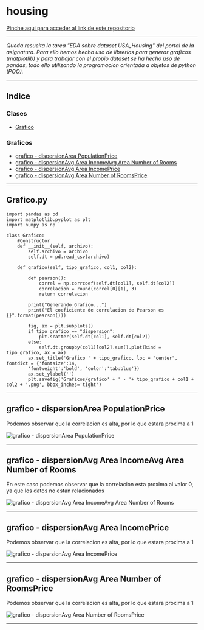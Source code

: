 # housing

[Pinche aqui para acceder al link de este repositorio](https://github.com/rnoguer22/housing.git)

---

*Queda resuelta la tarea "EDA sobre dataset USA_Housing" del portal de la asignatura. Para ello hemos hecho uso de librerias para generar graficos (matplotlib) y para trabajar con el propio dataset se ha hecho uso de pandas, todo ello utilizando la programacion orientada a objetos de python (POO).*

---

## Indice
### Clases
* [Grafico](#1)
### Graficos
* [grafico - dispersionArea PopulationPrice](#2)
* [grafico - dispersionAvg  Area IncomeAvg  Area Number of Rooms](#3)
* [grafico - dispersionAvg  Area IncomePrice](#4)
* [grafico - dispersionAvg  Area Number of RoomsPrice](#5)

---

## Grafico.py<a name="1"></a>
```python3
import pandas as pd
import matplotlib.pyplot as plt
import numpy as np

class Grafico:
    #Constructor
    def __init__(self, archivo):
        self.archivo = archivo
        self.dt = pd.read_csv(archivo)
    
    def grafico(self, tipo_grafico, col1, col2):

        def pearson():
            correl = np.corrcoef(self.dt[col1], self.dt[col2])
            correlacion = round(correl[0][1], 3)
            return correlacion
    
        print("Generando Grafico...")
        print("El coeficiente de correlacion de Pearson es {}".format(pearson()))

        fig, ax = plt.subplots()
        if tipo_grafico == "dispersion":
            plt.scatter(self.dt[col1], self.dt[col2])
        else:
            self.dt.groupby(col1)[col2].sum().plot(kind = tipo_grafico, ax = ax)
        ax.set_title('Grafico ' + tipo_grafico, loc = "center", fontdict = {'fontsize':14, 
        'fontweight':'bold', 'color':'tab:blue'})
        ax.set_ylabel('')
        plt.savefig('Graficos/grafico' + ' - '+ tipo_grafico + col1 + col2 + '.png', bbox_inches='tight')
```

---

## grafico - dispersionArea PopulationPrice<a name="2"></a>

Podemos observar que la correlacion es alta, por lo que estara proxima a 1

![grafico - dispersionArea PopulationPrice](https://user-images.githubusercontent.com/91721762/167291350-db33065a-a84f-425d-a8ec-2c55ea4755ab.png)

---

## grafico - dispersionAvg  Area IncomeAvg  Area Number of Rooms<a name="3"></a>

En este caso podemos observar que la correlacion esta proxima al valor 0, ya que los datos no estan relacionados

![grafico - dispersionAvg  Area IncomeAvg  Area Number of Rooms](https://user-images.githubusercontent.com/91721762/167291375-6508d21c-7308-44c8-8efd-f31aa9537c0d.png)

---

## grafico - dispersionAvg  Area IncomePrice<a name="4"></a>

Podemos observar que la correlacion es alta, por lo que estara proxima a 1

![grafico - dispersionAvg  Area IncomePrice](https://user-images.githubusercontent.com/91721762/167291429-4e050350-035d-4b14-aeb9-4a1bd36c014e.png)

---

## grafico - dispersionAvg  Area Number of RoomsPrice<a name="5"></a>

Podemos observar que la correlacion es alta, por lo que estara proxima a 1

![grafico - dispersionAvg  Area Number of RoomsPrice](https://user-images.githubusercontent.com/91721762/167291465-b31a0323-2bf5-493e-9c41-711a31786e4a.png)

---
